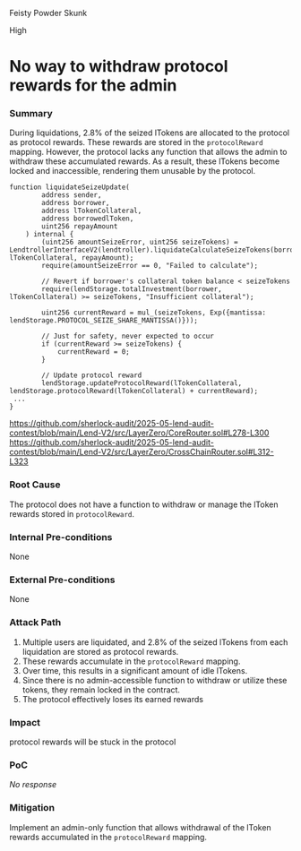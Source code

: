 Feisty Powder Skunk

High

# No way to withdraw protocol rewards for the admin

### Summary

During liquidations, 2.8% of the seized lTokens are allocated to the protocol as protocol rewards. These rewards are stored in the `protocolReward` mapping. However, the protocol lacks any function that allows the admin to withdraw these accumulated rewards. As a result, these lTokens become locked and inaccessible, rendering them unusable by the protocol.

```solidity
function liquidateSeizeUpdate(
        address sender,
        address borrower,
        address lTokenCollateral,
        address borrowedlToken,
        uint256 repayAmount
    ) internal {
        (uint256 amountSeizeError, uint256 seizeTokens) = LendtrollerInterfaceV2(lendtroller).liquidateCalculateSeizeTokens(borrowedlToken, lTokenCollateral, repayAmount);
        require(amountSeizeError == 0, "Failed to calculate");

        // Revert if borrower's collateral token balance < seizeTokens
        require(lendStorage.totalInvestment(borrower, lTokenCollateral) >= seizeTokens, "Insufficient collateral");

        uint256 currentReward = mul_(seizeTokens, Exp({mantissa: lendStorage.PROTOCOL_SEIZE_SHARE_MANTISSA()}));

        // Just for safety, never expected to occur
        if (currentReward >= seizeTokens) {
            currentReward = 0;
        }

        // Update protocol reward
        lendStorage.updateProtocolReward(lTokenCollateral, lendStorage.protocolReward(lTokenCollateral) + currentReward);
 ...
}
```

https://github.com/sherlock-audit/2025-05-lend-audit-contest/blob/main/Lend-V2/src/LayerZero/CoreRouter.sol#L278-L300  
https://github.com/sherlock-audit/2025-05-lend-audit-contest/blob/main/Lend-V2/src/LayerZero/CrossChainRouter.sol#L312-L323

### Root Cause

The protocol does not have a function to withdraw or manage the lToken rewards stored in `protocolReward`.

### Internal Pre-conditions

None

### External Pre-conditions

None

### Attack Path

1. Multiple users are liquidated, and 2.8% of the seized lTokens from each liquidation are stored as protocol rewards.
2. These rewards accumulate in the `protocolReward` mapping.
3. Over time, this results in a significant amount of idle lTokens.
4. Since there is no admin-accessible function to withdraw or utilize these tokens, they remain locked in the contract.
5. The protocol effectively loses its earned rewards

### Impact

protocol rewards will be stuck in the protocol

### PoC

_No response_

### Mitigation

Implement an admin-only function that allows withdrawal of the lToken rewards accumulated in the `protocolReward` mapping.
